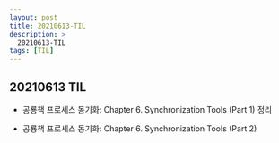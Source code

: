 ```yaml
---
layout: post
title: 20210613-TIL
description: >
  20210613-TIL
tags: [TIL]
---
```


## 20210613 TIL

- 공룡책 프로세스 동기화: Chapter 6. Synchronization Tools (Part 1) 정리

- 공룡책 프로세스 동기화: Chapter 6. Synchronization Tools (Part 2)
